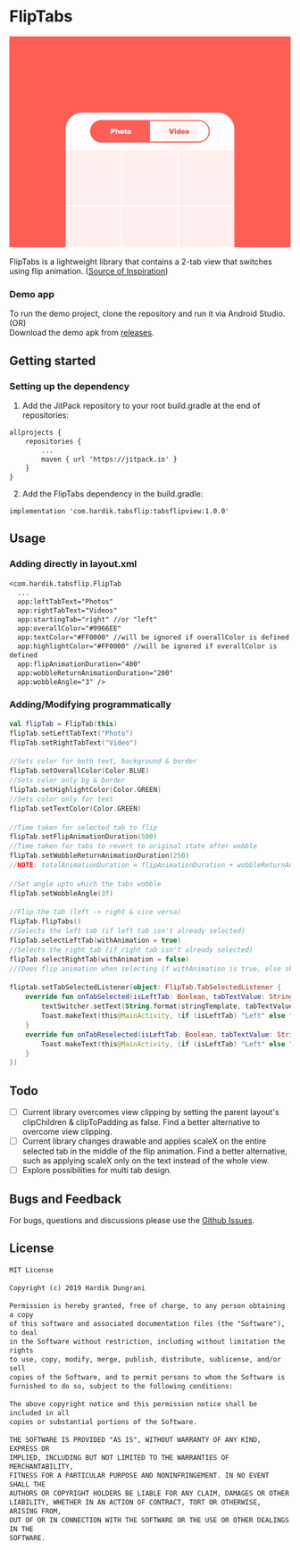 # FlipTabs

<p align="center"><img src="FlipTabs-Demo.gif"/></p>

FlipTabs is a lightweight library that contains a 2-tab view that switches using flip animation. ([Source of Inspiration](https://dribbble.com/shots/7419072-Segmented-Control))

### Demo app
To run the demo project, clone the repository and run it via Android Studio.
</br>(OR)
</br>Download the demo apk from [releases](https://github.com/Hardik8184/TabsFlipView/releases).

## Getting started
### Setting up the dependency
1. Add the JitPack repository to your root build.gradle at the end of repositories:
```
allprojects {
	repositories {
		...
		maven { url 'https://jitpack.io' }
	}
}
```
2. Add the FlipTabs dependency in the build.gradle:
```
implementation 'com.hardik.tabsflip:tabsflipview:1.0.0'
```

## Usage
### Adding directly in layout.xml
```
<com.hardik.tabsflip.FlipTab
  ...
  app:leftTabText="Photos"
  app:rightTabText="Videos"
  app:startingTab="right" //or "left"
  app:overallColor="#9966EE"
  app:textColor="#FF0000" //will be ignored if overallColor is defined
  app:highlightColor="#FF0000" //will be ignored if overallColor is defined
  app:flipAnimationDuration="400"
  app:wobbleReturnAnimationDuration="200"
  app:wobbleAngle="3" />
```

### Adding/Modifying programmatically
```kotlin
val flipTab = FlipTab(this)
flipTab.setLeftTabText("Photo")
flipTab.setRightTabText("Video")

//Sets color for both text, background & border
flipTab.setOverallColor(Color.BLUE)
//Sets color only bg & border
flipTab.setHighlightColor(Color.GREEN)
//Sets color only for text
flipTab.setTextColor(Color.GREEN)

//Time taken for selected tab to flip
flipTab.setFlipAnimationDuration(500)
//Time taken for tabs to revert to original state after wobble
flipTab.setWobbleReturnAnimationDuration(250)
//NOTE: totalAnimationDuration = flipAnimationDuration + wobbleReturnAnimationDuration

//Set angle upto which the tabs wobble
flipTab.setWobbleAngle(3f)

//Flip the tab (left -> right & vice versa)
flipTab.flipTabs()
//Selects the left tab (if left tab isn't already selected)
flipTab.selectLeftTab(withAnimation = true)
//Selects the right tab (if right tab isn't already selected)
flipTab.selectRightTab(withAnimation = false)
//(Does flip animation when selecting if withAnimation is true, else skips animation)

fliptab.setTabSelectedListener(object: FlipTab.TabSelectedListener {
    override fun onTabSelected(isLeftTab: Boolean, tabTextValue: String) {
        textSwitcher.setText(String.format(stringTemplate, tabTextValue))
        Toast.makeText(this@MainActivity, (if (isLeftTab) "Left" else "Right") + " tab selected", Toast.LENGTH_SHORT).show()
    }
    override fun onTabReselected(isLeftTab: Boolean, tabTextValue: String) {
        Toast.makeText(this@MainActivity, (if (isLeftTab) "Left" else "Right") + " tab reselected", Toast.LENGTH_SHORT).show()
    }
})
```

## Todo
- [ ] Current library overcomes view clipping by setting the parent layout's clipChildren & clipToPadding as false. Find a better alternative to overcome view clipping.
- [ ] Current library changes drawable and applies scaleX on the entire selected tab in the middle of the flip animation. Find a better alternative, such as applying scaleX only on the text instead of the whole view.
- [ ] Explore possibilities for multi tab design.

## Bugs and Feedback
For bugs, questions and discussions please use the [Github Issues](https://github.com/Hardik8184/TabsFlipView/issues).

## License
```
MIT License

Copyright (c) 2019 Hardik Dungrani

Permission is hereby granted, free of charge, to any person obtaining a copy
of this software and associated documentation files (the "Software"), to deal
in the Software without restriction, including without limitation the rights
to use, copy, modify, merge, publish, distribute, sublicense, and/or sell
copies of the Software, and to permit persons to whom the Software is
furnished to do so, subject to the following conditions:

The above copyright notice and this permission notice shall be included in all
copies or substantial portions of the Software.

THE SOFTWARE IS PROVIDED "AS IS", WITHOUT WARRANTY OF ANY KIND, EXPRESS OR
IMPLIED, INCLUDING BUT NOT LIMITED TO THE WARRANTIES OF MERCHANTABILITY,
FITNESS FOR A PARTICULAR PURPOSE AND NONINFRINGEMENT. IN NO EVENT SHALL THE
AUTHORS OR COPYRIGHT HOLDERS BE LIABLE FOR ANY CLAIM, DAMAGES OR OTHER
LIABILITY, WHETHER IN AN ACTION OF CONTRACT, TORT OR OTHERWISE, ARISING FROM,
OUT OF OR IN CONNECTION WITH THE SOFTWARE OR THE USE OR OTHER DEALINGS IN THE
SOFTWARE.
```
